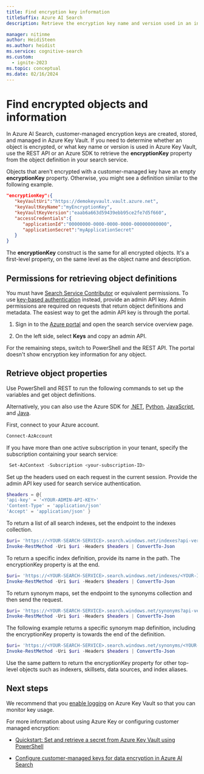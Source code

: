 ```yaml
---
title: Find encryption key information
titleSuffix: Azure AI Search
description: Retrieve the encryption key name and version used in an index or synonym map so that you can manage the key in Azure Key Vault.

manager: nitinme
author: HeidiSteen
ms.author: heidist
ms.service: cognitive-search
ms.custom:
  - ignite-2023
ms.topic: conceptual
ms.date: 02/16/2024
---
```


# Find encrypted objects and information

In Azure AI Search, customer-managed encryption keys are created, stored, and managed in Azure Key Vault. If you need to determine whether an object is encrypted, or what key name or version is used in Azure Key Vault, use the REST API or an Azure SDK to retrieve the **encryptionKey** property from the object definition in your search service.

Objects that aren't encrypted with a customer-managed key have an empty **encryptionKey** property. Otherwise, you might see a definition similar to the following example.

```json
"encryptionKey":{
   "keyVaultUri":"https://demokeyvault.vault.azure.net",
   "keyVaultKeyName":"myEncryptionKey",
   "keyVaultKeyVersion":"eaab6a663d59439ebb95ce2fe7d5f660",
   "accessCredentials":{
      "applicationId":"00000000-0000-0000-0000-000000000000",
      "applicationSecret":"myApplicationSecret"
   }
}
```

The **encryptionKey** construct is the same for all encrypted objects. It's a first-level property, on the same level as the object name and description.

## Permissions for retrieving object definitions

You must have [Search Service Contributor](search-security-rbac.md#built-in-roles-used-in-search) or equivalent permissions. To use [key-based authentication](search-security-api-keys.md) instead, provide an admin API key. Admin permissions are required on requests that return object definitions and metadata. The easiest way to get the admin API key is through the portal.

1. Sign in to the [Azure portal](https://portal.azure.com/) and open the search service overview page.

1. On the left side, select **Keys** and copy an admin API. 

For the remaining steps, switch to PowerShell and the REST API. The portal doesn't show encryption key information for any object.

## Retrieve object properties

Use PowerShell and REST to run the following commands to set up the variables and get object definitions. 

Alternatively, you can also use the Azure SDK for [.NET](/dotnet/api/azure.search.documents.indexes.searchindexclient.getindexes), [Python](/python/api/azure-search-documents/azure.search.documents.indexes.searchindexclient), [JavaScript](/javascript/api/@azure/search-documents/searchindexclient), and [Java](/java/api/com.azure.search.documents.indexes.searchindexclient.getindex).

First, connect to your Azure account.

```powershell
Connect-AzAccount
```

If you have more than one active subscription in your tenant, specify the subscription containing your search service:

```powershell
 Set-AzContext -Subscription <your-subscription-ID>
```

Set up the headers used on each request in the current session. Provide the admin API key used for search service authentication.

```powershell
$headers = @{
'api-key' = '<YOUR-ADMIN-API-KEY>'
'Content-Type' = 'application/json'
'Accept' = 'application/json' }
```

To return a list of all search indexes, set the endpoint to the indexes collection.

```powershell
$uri= 'https://<YOUR-SEARCH-SERVICE>.search.windows.net/indexes?api-version=2024-07-01&$select=name'
Invoke-RestMethod -Uri $uri -Headers $headers | ConvertTo-Json
```

To return a specific index definition, provide its name in the path. The encryptionKey property is at the end.

```powershell
$uri= 'https://<YOUR-SEARCH-SERVICE>.search.windows.net/indexes/<YOUR-INDEX-NAME>?api-version=2024-07-01'
Invoke-RestMethod -Uri $uri -Headers $headers | ConvertTo-Json
```

To return synonym maps, set the endpoint to the synonyms collection and then send the request.

```powershell
$uri= 'https://<YOUR-SEARCH-SERVICE>.search.windows.net/synonyms?api-version=2024-07-01&$select=name'
Invoke-RestMethod -Uri $uri -Headers $headers | ConvertTo-Json
```

The following example returns a specific synonym map definition, including the encryptionKey property is towards the end of the definition.

```powershell
$uri= 'https://<YOUR-SEARCH-SERVICE>.search.windows.net/synonyms/<YOUR-SYNONYM-MAP-NAME>?api-version=2024-07-01'
Invoke-RestMethod -Uri $uri -Headers $headers | ConvertTo-Json
```

Use the same pattern to return the encryptionKey property for other top-level objects such as indexers, skillsets, data sources, and index aliases.

## Next steps

We recommend that you [enable logging](/azure/key-vault/general/logging) on Azure Key Vault so that you can monitor key usage.

For more information about using Azure Key or configuring customer managed encryption:

+ [Quickstart: Set and retrieve a secret from Azure Key Vault using PowerShell](/azure/key-vault/secrets/quick-create-powershell)

+ [Configure customer-managed keys for data encryption in Azure AI Search](search-security-manage-encryption-keys.md)

